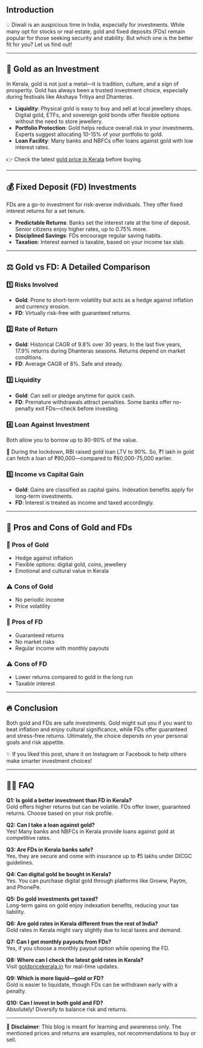 ## Introduction

💡 Diwali is an auspicious time in India, especially for investments. While many opt for stocks or real estate, gold and fixed deposits (FDs) remain popular for those seeking security and stability. But which one is the better fit for you? Let us find out!

---

## 🌟 Gold as an Investment

In Kerala, gold is not just a metal—it is tradition, culture, and a sign of prosperity. Gold has always been a trusted investment choice, especially during festivals like Akshaya Tritiya and Dhanteras.

- **Liquidity**: Physical gold is easy to buy and sell at local jewellery shops. Digital gold, ETFs, and sovereign gold bonds offer flexible options without the need to store jewellery.
- **Portfolio Protection**: Gold helps reduce overall risk in your investments. Experts suggest allocating 10-15% of your portfolio to gold.
- **Loan Facility**: Many banks and NBFCs offer loans against gold with low interest rates.

👉 Check the latest [gold price in Kerala](https://goldpricekerala.in) before buying.

---

## 💰 Fixed Deposit (FD) Investments

FDs are a go-to investment for risk-averse individuals. They offer fixed interest returns for a set tenure.

- **Predictable Returns**: Banks set the interest rate at the time of deposit. Senior citizens enjoy higher rates, up to 0.75% more.
- **Disciplined Savings**: FDs encourage regular saving habits.
- **Taxation**: Interest earned is taxable, based on your income tax slab.

---

## ⚖️ Gold vs FD: A Detailed Comparison

### 1️⃣ Risks Involved

- **Gold**: Prone to short-term volatility but acts as a hedge against inflation and currency erosion.
- **FD**: Virtually risk-free with guaranteed returns.

### 2️⃣ Rate of Return

- **Gold**: Historical CAGR of 9.8% over 30 years. In the last five years, 17.9% returns during Dhanteras seasons. Returns depend on market conditions.
- **FD**: Average CAGR of 8%. Safe and steady.

### 3️⃣ Liquidity

- **Gold**: Can sell or pledge anytime for quick cash.
- **FD**: Premature withdrawals attract penalties. Some banks offer no-penalty exit FDs—check before investing.

### 4️⃣ Loan Against Investment

Both allow you to borrow up to 80-90% of the value.

📌 During the lockdown, RBI raised gold loan LTV to 90%. So, ₹1 lakh in gold can fetch a loan of ₹90,000—compared to ₹60,000-75,000 earlier.

### 5️⃣ Income vs Capital Gain

- **Gold**: Gains are classified as capital gains. Indexation benefits apply for long-term investments.
- **FD**: Interest is treated as income and taxed accordingly.

---

## 👑 Pros and Cons of Gold and FDs

### 🌟 Pros of Gold
- Hedge against inflation
- Flexible options: digital gold, coins, jewellery
- Emotional and cultural value in Kerala

### ⚠️ Cons of Gold
- No periodic income
- Price volatility

### 🌟 Pros of FD
- Guaranteed returns
- No market risks
- Regular income with monthly payouts

### ⚠️ Cons of FD
- Lower returns compared to gold in the long run
- Taxable interest

---

## 🔥 Conclusion

Both gold and FDs are safe investments. Gold might suit you if you want to beat inflation and enjoy cultural significance, while FDs offer guaranteed and stress-free returns. Ultimately, the choice depends on your personal goals and risk appetite.

✨ If you liked this post, share it on Instagram or Facebook to help others make smarter investment choices!

---

## 🙋‍♂️ FAQ

**Q1: Is gold a better investment than FD in Kerala?**  
Gold offers higher returns but can be volatile. FDs offer lower, guaranteed returns. Choose based on your risk profile.

**Q2: Can I take a loan against gold?**  
Yes! Many banks and NBFCs in Kerala provide loans against gold at competitive rates.

**Q3: Are FDs in Kerala banks safe?**  
Yes, they are secure and come with insurance up to ₹5 lakhs under DICGC guidelines.

**Q4: Can digital gold be bought in Kerala?**  
Yes. You can purchase digital gold through platforms like Groww, Paytm, and PhonePe.

**Q5: Do gold investments get taxed?**  
Long-term gains on gold enjoy indexation benefits, reducing your tax liability.

**Q6: Are gold rates in Kerala different from the rest of India?**  
Gold rates in Kerala might vary slightly due to local taxes and demand.

**Q7: Can I get monthly payouts from FDs?**  
Yes, if you choose a monthly payout option while opening the FD.

**Q8: Where can I check the latest gold rates in Kerala?**  
Visit [goldpricekerala.in](https://goldpricekerala.in) for real-time updates.

**Q9: Which is more liquid—gold or FD?**  
Gold is easier to liquidate, though FDs can be withdrawn early with a penalty.

**Q10: Can I invest in both gold and FD?**  
Absolutely! Diversify to balance risk and returns.

---

📌 **Disclaimer**: This blog is meant for learning and awareness only. The mentioned prices and returns are examples, not recommendations to buy or sell.

